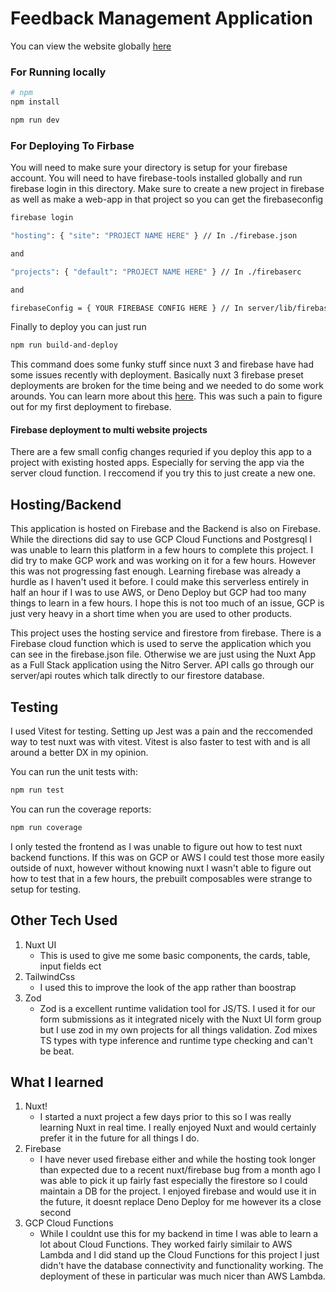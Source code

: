 # Feedback Management Application

You can view the website globally [here](https://feedback-management-92e11.web.app)

### For Running locally

```bash
# npm
npm install

npm run dev
```

### For Deploying To Firbase

You will need to make sure your directory is setup for your firebase account. You will need to have firebase-tools installed globally and run firebase login in this directory. Make sure to create a new project in firebase as well as make a web-app in that project so you can get the firebaseconfig

```bash
firebase login

"hosting": { "site": "PROJECT NAME HERE" } // In ./firebase.json

and

"projects": { "default": "PROJECT NAME HERE" } // In ./firebaserc

and

firebaseConfig = { YOUR FIREBASE CONFIG HERE } // In server/lib/firebase.ts
```

Finally to deploy you can just run

```bash
npm run build-and-deploy
```

This command does some funky stuff since nuxt 3 and firebase have had some issues recently with deployment. Basically nuxt 3 firebase preset deployments are broken for the time being and we needed to do some work arounds. You can learn more about this [here](https://github.com/nuxt/nuxt/issues/23496). This was such a pain to figure out for my first deployment to firebase.

#### Firebase deployment to multi website projects

There are a few small config changes requried if you deploy this app to a project with existing hosted apps. Especially for serving the app via the server cloud function. I reccomend if you try this to just create a new one.

## Hosting/Backend

This application is hosted on Firebase and the Backend is also on Firebase. While the directions did say to use GCP Cloud Functions and Postgresql I was unable to learn this platform in a few hours to complete this project. I did try to make GCP work and was working on it for a few hours. However this was not progressing fast enough. Learning firebase was already a hurdle as I haven't used it before. I could make this serverless entirely in half an hour if I was to use AWS, or Deno Deploy but GCP had too many things to learn in a few hours. I hope this is not too much of an issue, GCP is just very heavy in a short time when you are used to other products.

This project uses the hosting service and firestore from firebase. There is a Firebase cloud function which is used to serve the application which you can see in the firebase.json file. Otherwise we are just using the Nuxt App as a Full Stack application using the Nitro Server. API calls go through our server/api routes which talk directly to our firestore database.

## Testing

I used Vitest for testing. Setting up Jest was a pain and the reccomended way to test nuxt was with vitest. Vitest is also faster to test with and is all around a better DX in my opinion.

You can run the unit tests with:

```bash
npm run test
```

You can run the coverage reports:

```bash
npm run coverage
```

I only tested the frontend as I was unable to figure out how to test nuxt backend functions. If this was on GCP or AWS I could test those more easily outside of nuxt, however without knowing nuxt I wasn't able to figure out how to test that in a few hours, the prebuilt composables were strange to setup for testing.

## Other Tech Used

1. Nuxt UI
   - This is used to give me some basic components, the cards, table, input fields ect
2. TailwindCss
   - I used this to improve the look of the app rather than boostrap
3. Zod
   - Zod is a excellent runtime validation tool for JS/TS. I used it for our form submissions as it integrated nicely with the Nuxt UI form group but I use zod in my own projects for all things validation. Zod mixes TS types with type inference and runtime type checking and can't be beat.

## What I learned

1. Nuxt!
   - I started a nuxt project a few days prior to this so I was really learning Nuxt in real time. I really enjoyed Nuxt and would certainly prefer it in the future for all things I do.
2. Firebase
   - I have never used firebase either and while the hosting took longer than expected due to a recent nuxt/firebase bug from a month ago I was able to pick it up fairly fast especially the firestore so I could maintain a DB for the project. I enjoyed firebase and would use it in the future, it doesnt replace Deno Deploy for me however its a close second
3. GCP Cloud Functions
   - While I couldnt use this for my backend in time I was able to learn a lot about Cloud Functions. They worked fairly similair to AWS Lambda and I did stand up the Cloud Functions for this project I just didn't have the database connectivity and functionality working. The deployment of these in particular was much nicer than AWS Lambda.
